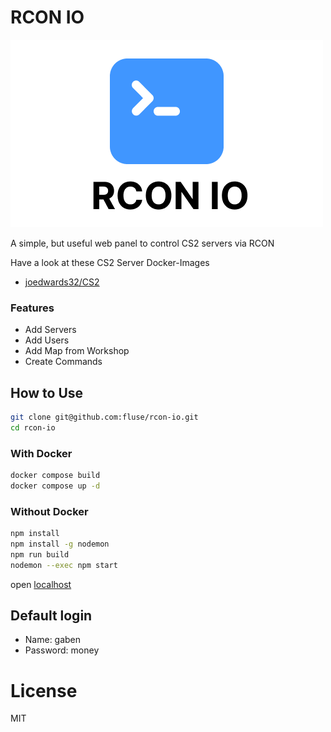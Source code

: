 # RCON IO

![RCON IO](./public/mood.png)

A simple, but useful web panel to control CS2 servers via RCON


Have a look at these CS2 Server Docker-Images
- [joedwards32/CS2](https://github.com/joedwards32/CS2)


### Features
- Add Servers
- Add Users
- Add Map from Workshop
- Create Commands


## How to Use

```bash
git clone git@github.com:fluse/rcon-io.git
cd rcon-io
```

### With Docker
```bash
docker compose build
docker compose up -d
```

### Without Docker

```bash
npm install
npm install -g nodemon
npm run build
nodemon --exec npm start
```

open [localhost](http://localhost:3000)

## Default login
- Name: gaben
- Password: money 

# License
MIT